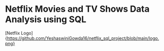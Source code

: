 # Netflix Movies and TV Shows Data Analysis using SQL

[Netflix Logo]{https://github.com/YeshaswiniGowda16/netflix_sql_project/blob/main/logo.png}
